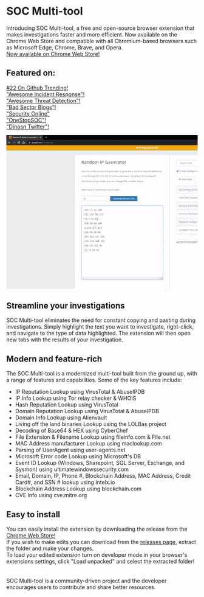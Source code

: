 # SOC Multi-tool

Introducing SOC Multi-tool, a free and open-source browser extension that makes investigations faster and more efficient. Now available on the Chrome Web Store and compatible with all Chromium-based browsers such as Microsoft Edge, Chrome, Brave, and Opera.   
[Now available on Chrome Web Store!](https://chrome.google.com/webstore/detail/soc-multi-tool/diagjgnagmnjdfnfcciocmjcllacgkab?hl=en&authuser=0)  

## Featured on:
[#22 On Github Trending!](http://web.archive.org/web/20230111033410/https://github.com/trending/javascript?since=daily)  
["Awesome Incident Response"!](https://github.com/meirwah/awesome-incident-response#all-in-one-tools)  
["Awesome Threat Detection"!](https://github.com/0x4D31/awesome-threat-detection)  
["Bad Sector Blogs"!](https://blog.badsectorlabs.com/last-week-in-security-lwis-2023-01-09.html#tools-and-exploits)  
["Security Online"](https://securityonline.info/soc-multitool-makes-investigations-faster-and-more-efficient/)  
["OneStopSOC"!](https://github.com/AlbusNoir/OneStopSOC/blob/182f80da967f5513daea55ac8f516841f269dbdb/README.md#acknowledgements--contributions)  
["Dinosn Twitter"!](https://twitter.com/Dinosn/status/1611600077314985984)  




<img src="https://github.com/zdhenard42/Assets/raw/main/Extension.gif" alt="SOC Multi-tool in action" width="auto" height="auto">

## Streamline your investigations

SOC Multi-tool eliminates the need for constant copying and pasting during investigations. Simply highlight the text you want to investigate, right-click, and navigate to the type of data highlighted. The extension will then open new tabs with the results of your investigation.  

## Modern and feature-rich

The SOC Multi-tool is a modernized multi-tool built from the ground up, with a range of features and capabilities. Some of the key features include:

- IP Reputation Lookup using VirusTotal & AbuseIPDB
- IP Info Lookup using Tor relay checker & WHOIS
- Hash Reputation Lookup using VirusTotal
- Domain Reputation Lookup using VirusTotal & AbuseIPDB
- Domain Info Lookup using Alienvault
- Living off the land binaries Lookup using the LOLBas project
- Decoding of Base64 & HEX using CyberChef
- File Extension & Filename Lookup using fileinfo.com & File.net
- MAC Address manufacturer Lookup using maclookup.com
- Parsing of UserAgent using user-agents.net
- Microsoft Error code Lookup using Microsoft's DB
- Event ID Lookup (Windows, Sharepoint, SQL Server, Exchange, and Sysmon) using ultimatewindowssecurity.com
- Email, Domain, IP, Phone #, Blockchain Address, MAC Address, Credit Card#, and SSN # lookup using Intelx.io
- Blockchain Address Lookup using blockchain.com
- CVE Info using cve.mitre.org


## Easy to install

You can easily install the extension by downloading the release from the [Chrome Web Store!](https://chrome.google.com/webstore/detail/soc-multi-tool/diagjgnagmnjdfnfcciocmjcllacgkab?hl=en&authuser=0)  
If you wish to make edits you can download from the [releases page](https://github.com/zdhenard42/SOC-Multitool/releases), extract the folder and make your changes.  
To load your edited extension turn on developer mode in your browser's extensions settings, click "Load unpacked" and select the extracted folder!  
<br>
<br>
SOC Multi-tool is a community-driven project and the developer encourages users to contribute and share better resources.
